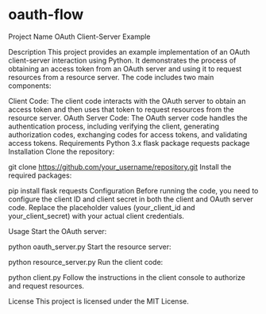 # oauth-flow
Project Name
OAuth Client-Server Example

Description
This project provides an example implementation of an OAuth client-server interaction using Python. It demonstrates the process of obtaining an access token from an OAuth server and using it to request resources from a resource server. The code includes two main components:

Client Code: The client code interacts with the OAuth server to obtain an access token and then uses that token to request resources from the resource server.
OAuth Server Code: The OAuth server code handles the authentication process, including verifying the client, generating authorization codes, exchanging codes for access tokens, and validating access tokens.
Requirements
Python 3.x
flask package
requests package
Installation
Clone the repository:

git clone https://github.com/your_username/repository.git
Install the required packages:

pip install flask requests
Configuration
Before running the code, you need to configure the client ID and client secret in both the client and OAuth server code. Replace the placeholder values (your_client_id and your_client_secret) with your actual client credentials.

Usage
Start the OAuth server:

python oauth_server.py
Start the resource server:

python resource_server.py
Run the client code:

python client.py
Follow the instructions in the client console to authorize and request resources.

License
This project is licensed under the MIT License.

